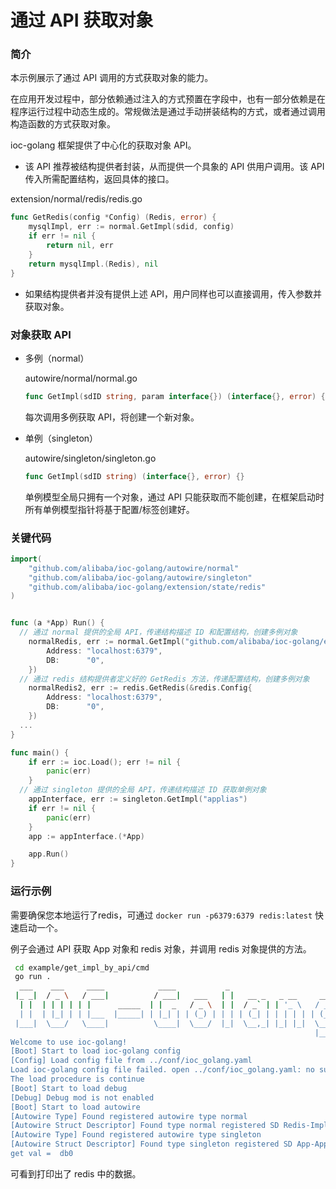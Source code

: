# 通过 API 获取对象

### 简介

本示例展示了通过 API 调用的方式获取对象的能力。

在应用开发过程中，部分依赖通过注入的方式预置在字段中，也有一部分依赖是在程序运行过程中动态生成的。常规做法是通过手动拼装结构的方式，或者通过调用构造函数的方式获取对象。

ioc-golang 框架提供了中心化的获取对象 API。

- 该 API 推荐被结构提供者封装，从而提供一个具象的 API 供用户调用。该 API 传入所需配置结构，返回具体的接口。

extension/normal/redis/redis.go

```go
func GetRedis(config *Config) (Redis, error) {
	mysqlImpl, err := normal.GetImpl(sdid, config)
	if err != nil {
		return nil, err
	}
	return mysqlImpl.(Redis), nil
}
```

- 如果结构提供者并没有提供上述 API，用户同样也可以直接调用，传入参数并获取对象。

### 对象获取 API

- 多例（normal）

  autowire/normal/normal.go

  ```go
  func GetImpl(sdID string, param interface{}) (interface{}, error) {}
  ```

  每次调用多例获取 API，将创建一个新对象。

- 单例（singleton）

  autowire/singleton/singleton.go

  ```go
  func GetImpl(sdID string) (interface{}, error) {}
  ```

  单例模型全局只拥有一个对象，通过 API 只能获取而不能创建，在框架启动时所有单例模型指针将基于配置/标签创建好。

### 关键代码

```go
import(
	"github.com/alibaba/ioc-golang/autowire/normal"
	"github.com/alibaba/ioc-golang/autowire/singleton"
	"github.com/alibaba/ioc-golang/extension/state/redis"
)


func (a *App) Run() {
  // 通过 normal 提供的全局 API，传递结构描述 ID 和配置结构，创建多例对象
	normalRedis, err := normal.GetImpl("github.com/alibaba/ioc-golang/extension/state/redis.Redis", &redis.Config{
		Address: "localhost:6379",
		DB:      "0",
	})
  // 通过 redis 结构提供者定义好的 GetRedis 方法，传递配置结构，创建多例对象
	normalRedis2, err := redis.GetRedis(&redis.Config{
		Address: "localhost:6379",
		DB:      "0",
	})
  ...
}

func main() {
	if err := ioc.Load(); err != nil {
		panic(err)
	}
  // 通过 singleton 提供的全局 API，传递结构描述 ID 获取单例对象
	appInterface, err := singleton.GetImpl("applias")
	if err != nil {
		panic(err)
	}
	app := appInterface.(*App)

	app.Run()
}

```

### 运行示例

需要确保您本地运行了redis，可通过 `docker run -p6379:6379 redis:latest` 快速启动一个。

例子会通过 API 获取 App 对象和 redis 对象，并调用 redis 对象提供的方法。

```bash
 cd example/get_impl_by_api/cmd
 go run .
  ___    ___     ____            ____           _                         
 |_ _|  / _ \   / ___|          / ___|   ___   | |   __ _   _ __     __ _ 
  | |  | | | | | |      _____  | |  _   / _ \  | |  / _` | | '_ \   / _` |
  | |  | |_| | | |___  |_____| | |_| | | (_) | | | | (_| | | | | | | (_| |
 |___|  \___/   \____|          \____|  \___/  |_|  \__,_| |_| |_|  \__, |
                                                                    |___/ 
Welcome to use ioc-golang!
[Boot] Start to load ioc-golang config
[Config] Load config file from ../conf/ioc_golang.yaml
Load ioc-golang config file failed. open ../conf/ioc_golang.yaml: no such file or directory
The load procedure is continue
[Boot] Start to load debug
[Debug] Debug mod is not enabled
[Boot] Start to load autowire
[Autowire Type] Found registered autowire type normal
[Autowire Struct Descriptor] Found type normal registered SD Redis-Impl
[Autowire Type] Found registered autowire type singleton
[Autowire Struct Descriptor] Found type singleton registered SD App-App
get val =  db0
```

可看到打印出了 redis 中的数据。





